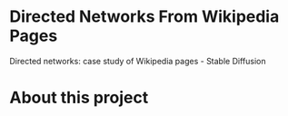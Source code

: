 # Directed Networks From Wikipedia Pages
Directed networks: case study of Wikipedia pages - Stable Diffusion

# About this project
